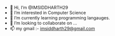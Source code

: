 - 👋 Hi, I’m @IMSIDDHARTH29
- 👀 I’m interested in Computer Science 
- 🌱 I’m currently learning programming langauges.
- 💞️ I’m looking to collaborate on ...
- 📫 my gmail :- imsiddharth29@gmail.com

<!---
IMSIDDHARTH29/IMSIDDHARTH29 is a ✨ special ✨ repository because its `README.md` (this file) appears on your GitHub profile.
You can click the Preview link to take a look at your changes.
--->
